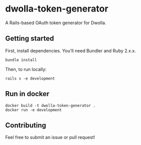 # dwolla-token-generator
A Rails-based OAuth token generator for Dwolla. 

## Getting started
First, install dependencies.  You'll need Bundler and Ruby 2.x.x.

```
bundle install
```

Then, to run locally:

```
rails s -e development
```

## Run in docker
```
docker build -t dwolla-token-generator .
docker run -e development
```

## Contributing

Feel free to submit an issue or pull request!
